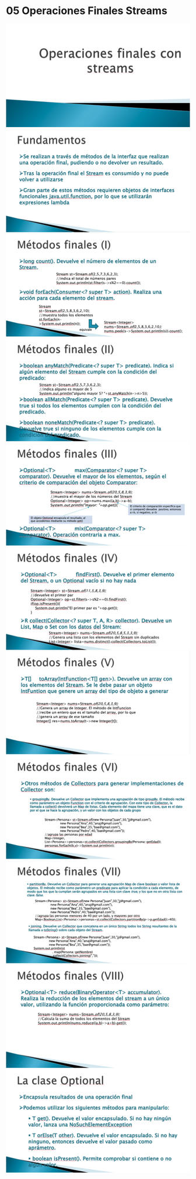 # 05 Operaciones Finales Streams

<img src="../images/M2-05-01.png">
<img src="../images/M2-05-02.png">
<img src="../images/M2-05-03.png">
<img src="../images/M2-05-04.png">
<img src="../images/M2-05-05.png">
<img src="../images/M2-05-06.png">
<img src="../images/M2-05-07.png">
<img src="../images/M2-05-09.png">
<img src="../images/M2-05-10.png">
<img src="../images/M2-05-11.png">
<img src="../images/M2-05-08.png">
